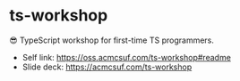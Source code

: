 # ts-workshop

😎 TypeScript workshop for first-time TS programmers.

- Self link: https://oss.acmcsuf.com/ts-workshop#readme
- Slide deck: https://acmcsuf.com/ts-workshop
